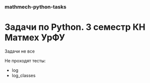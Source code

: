 ### mathmech-python-tasks
# Задачи по Python. 3 семестр КН Матмех УрФУ
Задачи не все

Не проходят тесты:
+ log
+ log_classes